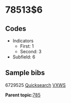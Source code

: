 # 78513$6

## Codes

-   Indicators
    -   First: 1
    -   Second: 3
-   Subfield: 6

## Sample bibs

6729525 [Quicksearch](https://search.library.yale.edu/catalog/6729525) [VXWS](http://prodorbis.library.yale.edu:7014/vxws/GetHoldingsService?bibId=6729525)

**Parent topic:**[785](../../tags/785/785.md)

